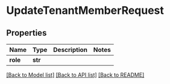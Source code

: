 # UpdateTenantMemberRequest


## Properties
Name | Type | Description | Notes
------------ | ------------- | ------------- | -------------
**role** | **str** |  | 

[[Back to Model list]](../README.md#documentation-for-models) [[Back to API list]](../README.md#documentation-for-api-endpoints) [[Back to README]](../README.md)



